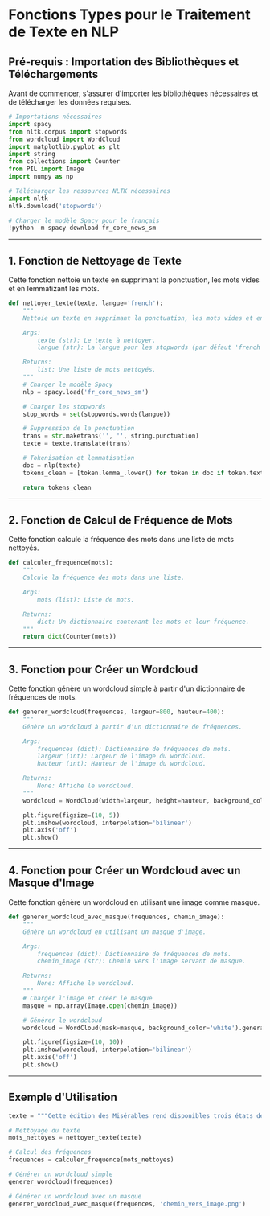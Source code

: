 # Fonctions Types pour le Traitement de Texte en NLP

## Pré-requis : Importation des Bibliothèques et Téléchargements
Avant de commencer, s'assurer d'importer les bibliothèques nécessaires et de télécharger les données requises.

```python
# Importations nécessaires
import spacy
from nltk.corpus import stopwords
from wordcloud import WordCloud
import matplotlib.pyplot as plt
import string
from collections import Counter
from PIL import Image
import numpy as np

# Télécharger les ressources NLTK nécessaires
import nltk
nltk.download('stopwords')

# Charger le modèle Spacy pour le français
!python -m spacy download fr_core_news_sm
```

---

## 1. Fonction de Nettoyage de Texte

Cette fonction nettoie un texte en supprimant la ponctuation, les mots vides et en lemmatizant les mots.

```python
def nettoyer_texte(texte, langue='french'):
    """
    Nettoie un texte en supprimant la ponctuation, les mots vides et en appliquant la lemmatisation.

    Args:
        texte (str): Le texte à nettoyer.
        langue (str): La langue pour les stopwords (par défaut 'french').

    Returns:
        list: Une liste de mots nettoyés.
    """
    # Charger le modèle Spacy
    nlp = spacy.load('fr_core_news_sm')

    # Charger les stopwords
    stop_words = set(stopwords.words(langue))

    # Suppression de la ponctuation
    trans = str.maketrans('', '', string.punctuation)
    texte = texte.translate(trans)

    # Tokenisation et lemmatisation
    doc = nlp(texte)
    tokens_clean = [token.lemma_.lower() for token in doc if token.text.lower() not in stop_words and not token.is_punct and len(token) > 2]

    return tokens_clean
```

---

## 2. Fonction de Calcul de Fréquence de Mots

Cette fonction calcule la fréquence des mots dans une liste de mots nettoyés.

```python
def calculer_frequence(mots):
    """
    Calcule la fréquence des mots dans une liste.

    Args:
        mots (list): Liste de mots.

    Returns:
        dict: Un dictionnaire contenant les mots et leur fréquence.
    """
    return dict(Counter(mots))
```

---

## 3. Fonction pour Créer un Wordcloud

Cette fonction génère un wordcloud simple à partir d'un dictionnaire de fréquences de mots.

```python
def generer_wordcloud(frequences, largeur=800, hauteur=400):
    """
    Génère un wordcloud à partir d'un dictionnaire de fréquences.

    Args:
        frequences (dict): Dictionnaire de fréquences de mots.
        largeur (int): Largeur de l'image du wordcloud.
        hauteur (int): Hauteur de l'image du wordcloud.

    Returns:
        None: Affiche le wordcloud.
    """
    wordcloud = WordCloud(width=largeur, height=hauteur, background_color='white').generate_from_frequencies(frequences)

    plt.figure(figsize=(10, 5))
    plt.imshow(wordcloud, interpolation='bilinear')
    plt.axis('off')
    plt.show()
```

---

## 4. Fonction pour Créer un Wordcloud avec un Masque d'Image

Cette fonction génère un wordcloud en utilisant une image comme masque.

```python
def generer_wordcloud_avec_masque(frequences, chemin_image):
    """
    Génère un wordcloud en utilisant un masque d'image.

    Args:
        frequences (dict): Dictionnaire de fréquences de mots.
        chemin_image (str): Chemin vers l'image servant de masque.

    Returns:
        None: Affiche le wordcloud.
    """
    # Charger l'image et créer le masque
    masque = np.array(Image.open(chemin_image))

    # Générer le wordcloud
    wordcloud = WordCloud(mask=masque, background_color='white').generate_from_frequencies(frequences)

    plt.figure(figsize=(10, 10))
    plt.imshow(wordcloud, interpolation='bilinear')
    plt.axis('off')
    plt.show()
```

---

## Exemple d'Utilisation

```python
texte = """Cette édition des Misérables rend disponibles trois états de l'oeuvre: son texte, établi selon les règles classiques, son état au moment où Hugo en abandonne la rédaction en février 1848."""

# Nettoyage du texte
mots_nettoyes = nettoyer_texte(texte)

# Calcul des fréquences
frequences = calculer_frequence(mots_nettoyes)

# Générer un wordcloud simple
generer_wordcloud(frequences)

# Générer un wordcloud avec un masque
generer_wordcloud_avec_masque(frequences, 'chemin_vers_image.png')
